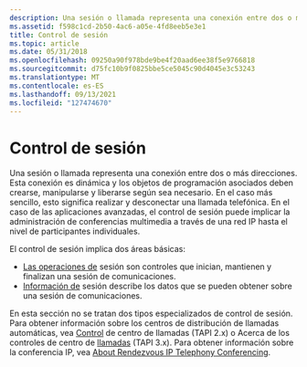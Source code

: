 ```yaml
---
description: Una sesión o llamada representa una conexión entre dos o más direcciones.
ms.assetid: f598c1cd-2b50-4ac6-a05e-4fd8eeb5e3e1
title: Control de sesión
ms.topic: article
ms.date: 05/31/2018
ms.openlocfilehash: 09250a90f978bde9be4f20aad6ee38f5e9766818
ms.sourcegitcommit: d75fc10b9f0825bbe5ce5045c90d4045e3c53243
ms.translationtype: MT
ms.contentlocale: es-ES
ms.lasthandoff: 09/13/2021
ms.locfileid: "127474670"
---
```

# <a name="session-control"></a>Control de sesión

Una sesión o llamada representa una conexión entre dos o más direcciones. Esta conexión es dinámica y los objetos de programación asociados deben crearse, manipularse y liberarse según sea necesario. En el caso más sencillo, esto significa realizar y desconectar una llamada telefónica. En el caso de las aplicaciones avanzadas, el control de sesión puede implicar la administración de conferencias multimedia a través de una red IP hasta el nivel de participantes individuales.

El control de sesión implica dos áreas básicas:

-   [Las operaciones de](session-operations-ovr.md) sesión son controles que inician, mantienen y finalizan una sesión de comunicaciones.
-   [Información de](session-information-ovr.md) sesión describe los datos que se pueden obtener sobre una sesión de comunicaciones.

En esta sección no se tratan dos tipos especializados de control de sesión. Para obtener información sobre los centros de distribución de llamadas automáticas, vea [Control](./call-center-control.md) de centro de llamadas (TAPI 2.x) o Acerca de los controles de centro de [llamadas](about-call-center-controls.md) (TAPI 3.x). Para obtener información sobre la conferencia IP, vea [About Rendezvous IP Telephony Conferencing](about-rendezvous-ip-telephony-conferencing.md).

 

 
